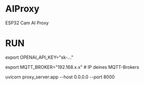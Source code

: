 # AIProxy
ESP32 Cam AI Proxy

# RUN

export OPENAI_API_KEY="sk-..."

export MQTT_BROKER="192.168.x.x"   # IP deines MQTT-Brokers

uvicorn proxy_server:app --host 0.0.0.0 --port 8000
